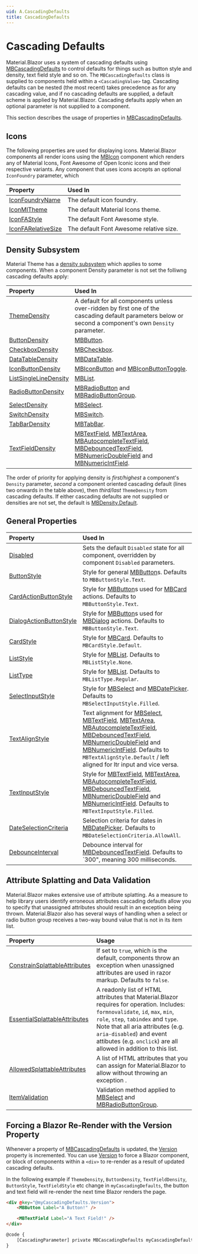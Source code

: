 ```yaml
---
uid: A.CascadingDefaults
title: CascadingDefaults
---
```

# Cascading Defaults

Material.Blazor uses a system of cascading defaults using [MBCascadingDefaults](xref:U.MBCascadingDefaults) to control defaults for things such as button style and density, text field
style and so on. The `MBCascadingDefaults` class is supplied to components held within a `<CascadingValue>` tag. Cascading defaults can be nested (the most recent)
takes precedence as for any cascading value, and if no cascading defaults are supplied, a default scheme is applied by Material.Blazor. Cascading defaults apply when
an optional parameter is not supplied to a component.

This section describes the usage of properties in [MBCascadingDefaults](xref:U.MBCascadingDefaults).

## Icons

The following properties are used for displaying icons. Material.Blazor components all render icons using the [MBIcon](xref:C.MBIcon) component which renders any of Material Icons, Font
Awesome of Open Iconic icons and their respective variants. Any component that uses icons accepts an optional `IconFoundry` parameter, which 

| Property | Used In |
| :------- | :------ |
| [IconFoundryName](xref:Material.Blazor.MBCascadingDefaults.IconFoundryName) | The default icon foundry. |
| [IconMITheme](xref:Material.Blazor.MBCascadingDefaults.IconMITheme) | The default Material Icons theme. |
| [IconFAStyle](xref:Material.Blazor.MBCascadingDefaults.IconFAStyle) | The default Font Awesome style. |
| [IconFARelativeSize](xref:Material.Blazor.MBCascadingDefaults.IconFARelativeSize) | The default Font Awesome relative size. |

## Density Subsystem

Material Theme has a [density subsystem](xref:A.Density) which applies to some components. When a component Density parameter is not set the folliwng cascading defaults apply:

| Property | Used In |
| :------- | :------ |
| [ThemeDensity](xref:Material.Blazor.MBCascadingDefaults.ThemeDensity) | A default for all components unless over-ridden by first one of the cascading default parameters below or second a component's own `Density` parameter. |
| [ButtonDensity](xref:Material.Blazor.MBCascadingDefaults.ButtonDensity) | [MBButton](xref:C.MBButton). |
| [CheckboxDensity](xref:Material.Blazor.MBCascadingDefaults.CheckboxDensity) | [MBCheckbox](xref:C.MBCheckbox). |
| [DataTableDensity](xref:Material.Blazor.MBCascadingDefaults.DataTableDensity) | [MBDataTable](xref:C.MBDataTable). |
| [IconButtonDensity](xref:Material.Blazor.MBCascadingDefaults.IconButtonDensity) | [MBIconButton](xref:C.MBIconButton) and [MBIconButtonToggle](xref:C.MBIconButtonToggle). |
| [ListSingleLineDensity](xref:Material.Blazor.MBCascadingDefaults.ListSingleLineDensity) | [MBList](xref:C.MBList). |
| [RadioButtonDensity](xref:Material.Blazor.MBCascadingDefaults.RadioButtonDensity) | [MBRadioButton](xref:C.MBRadioButton) and [MBRadioButtonGroup](xref:C.MBRadioButtonGroup). |
| [SelectDensity](xref:Material.Blazor.MBCascadingDefaults.SelectDensity) | [MBSelect](xref:C.MBSelect). |
| [SwitchDensity](xref:Material.Blazor.MBCascadingDefaults.SwitchDensity) | [MBSwitch](xref:C.MBSwitch). |
| [TabBarDensity](xref:Material.Blazor.MBCascadingDefaults.TabBarDensity) | [MBTabBar](xref:C.MBTabBar). |
| [TextFieldDensity](xref:Material.Blazor.MBCascadingDefaults.TextFieldDensity) | [MBTextField](xref:C.MBTextField), [MBTextArea](xref:C.MBTextArea), [MBAutocompleteTextField](xref:C.MBAutocompleteTextField), [MBDebouncedTextField](xref:C.MBDebouncedTextField), [MBNumericDoubleField](xref:C.MBNumericDoubleField) and [MBNumericIntField](xref:C.MBNumericIntField). |

The order of priority for applying density is *first/highest* a component's `Density` parameter, *second* a component oriented cascading default (lines two onwards in the table above), 
then *third/last* `ThemeDensity` from cascading defaults. If either cascading defaults are not supplied or densities are not set, the default is [MBDensity.Default](xref:Material.Blazor.MBDensity.Default).

## General Properties

| Property | Used In |
| :------- | :------ |
| [Disabled](xref:Material.Blazor.MBCascadingDefaults.Disabled) | Sets the default `Disabled` state for all component, overridden by component `Disabled` parameters. |
| [ButtonStyle](xref:Material.Blazor.MBCascadingDefaults.ButtonStyle) | Style for general [MBButton](xref:C.MBButton)s. Defaults to `MBButtonStyle.Text`. |
| [CardActionButtonStyle](xref:Material.Blazor.MBCascadingDefaults.CardActionButtonStyle) | Style for [MBButton](xref:C.MBButton)s used for [MBCard](xref:C.MBCard) actions. Defaults to `MBButtonStyle.Text`. |
| [DialogActionButtonStyle](xref:Material.Blazor.MBCascadingDefaults.DialogActionButtonStyle) | Style for [MBButton](xref:C.MBButton)s used for [MBDialog](xref:C.MBDialog) actions. Defaults to `MBButtonStyle.Text`. |
| [CardStyle](xref:Material.Blazor.MBCascadingDefaults.CardStyle) | Style for [MBCard](xref:C.MBCard). Defaults to `MBCardStyle.Default`. |
| [ListStyle](xref:Material.Blazor.MBCascadingDefaults.ListStyle) | Style for [MBList](xref:C.MBList). Defaults to `MBListStyle.None`. |
| [ListType](xref:Material.Blazor.MBCascadingDefaults.ListType) | Style for [MBList](xref:C.MBList). Defaults to `MBListType.Regular`. |
| [SelectInputStyle](xref:Material.Blazor.MBCascadingDefaults.SelectInputStyle) | Style for [MBSelect](xref:C.MBSelect) and [MBDatePicker](xref:C.MBDatePicker). Defaults to `MBSelectInputStyle.Filled`. |
| [TextAlignStyle](xref:Material.Blazor.MBCascadingDefaults.TextAlignStyle) | Text alignment for [MBSelect](xref:C.MBSelect), [MBTextField](xref:C.MBTextField), [MBTextArea](xref:C.MBTextArea), [MBAutocompleteTextField](xref:C.MBAutocompleteTextField), [MBDebouncedTextField](xref:C.MBDebouncedTextField), [MBNumericDoubleField](xref:C.MBNumericDoubleField) and [MBNumericIntField](xref:C.MBNumericIntField). Defaults to `MBTextAlignStyle.Default` / left aligned for ltr input and vice versa. |
| [TextInputStyle](xref:Material.Blazor.MBCascadingDefaults.TextInputStyle) | Style for [MBTextField](xref:C.MBTextField), [MBTextArea](xref:C.MBTextArea), [MBAutocompleteTextField](xref:C.MBAutocompleteTextField), [MBDebouncedTextField](xref:C.MBDebouncedTextField), [MBNumericDoubleField](xref:C.MBNumericDoubleField) and [MBNumericIntField](xref:C.MBNumericIntField). Defaults to `MBTextInputStyle.Filled`. |
| [DateSelectionCriteria](xref:Material.Blazor.MBCascadingDefaults.DateSelectionCriteria) | Selection criteria for dates in [MBDatePicker](xref:C.MBDatePicker). Defaults to `MBDateSelectionCriteria.AllowAll`. |
| [DebounceInterval](xref:Material.Blazor.MBCascadingDefaults.DebounceInterval) | Debounce interval for [MBDebouncedTextField](xref:C.MBDebouncedTextField). Defaults to `300", meaning 300 milliseconds. |

## Attribute Splatting and Data Validation

Material.Blazor makes extensive use of attribute splatting. As a measure to help library users identify erroneous attributes cascading defautls allow you to specify that unassigned attributes should result
in an exception being thrown. Material.Blazor also has several ways of handling when a select or radio button group receives a two-way bound value that is not in its item list.

| Property | Usage |
| :------- | :---- |
| [ConstrainSplattableAttributes](xref:Material.Blazor.MBCascadingDefaults.ConstrainSplattableAttributes) | If set to `true`, which is the default, components throw an exception when unassigned attributes are used in razor markup. Defaults to `false`. |
| [EssentialSplattableAttributes](xref:Material.Blazor.MBCascadingDefaults.EssentialSplattableAttributes) | A readonly list of HTML attributes that Material.Blazor requires for operation. Includes: `formnovalidate`, `id`, `max`, `min`, `role`, `step`, `tabindex` and `type`. Note that all aria attributes (e.g. `aria-disabled`) and event attibutes (e.g. `onclick`) are all allowed in addition to this list. |
| [AllowedSplattableAttributes](xref:Material.Blazor.MBCascadingDefaults.AllowedSplattableAttributes) | A list of HTML attributes that you can assign for Material.Blazor to allow without throwing an exception . |
| [ItemValidation](xref:Material.Blazor.MBCascadingDefaults.ItemValidation) | Validation method applied to [MBSelect](xref:C.MBSelect) and [MBRadioButtonGroup](xref:C.MBRadioButtonGroup). |

## Forcing a Blazor Re-Render with the Version Property

Whenever a property of [MBCascadingDefaults](xref:Material.Blazor.MBCascadingDefaults) is updated, the [Version](xref:Material.Blazor.MBCascadingDefaults.Version) property
is incremented. You can use [Version](xref:Material.Blazor.MBCascadingDefaults.Version) to force a Blazor component, or block of components within a `<div>` to 
re-render as a result of updated cascading defaults.

In the following example if `ThemeDensity`, `ButtonDensity`, `TextFieldDensity`, `ButtonStyle`, `TextFieldStyle` etc change in `myCascadingDefaults`, the
button and text field will re-render the next time Blazor renders the page.

```html
<div @key="@myCascadingDefaults.Version">
    <MBButton Label="A Button!" />

    <MBTextField Label="A Text Field!" />
</div>

@code {
    [CascadingParameter] private MBCascadingDefaults myCascadingDefaults { get; set; }
}
```